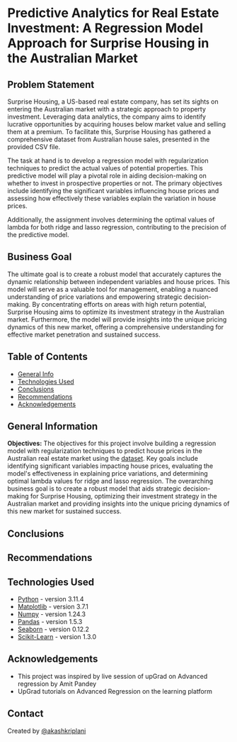 # Predictive Analytics for Real Estate Investment: A Regression Model Approach for Surprise Housing in the Australian Market

## Problem Statement

Surprise Housing, a US-based real estate company, has set its sights on entering the Australian market with a strategic approach to property investment. Leveraging data analytics, the company aims to identify lucrative opportunities by acquiring houses below market value and selling them at a premium. To facilitate this, Surprise Housing has gathered a comprehensive dataset from Australian house sales, presented in the provided CSV file.

The task at hand is to develop a regression model with regularization techniques to predict the actual values of potential properties. This predictive model will play a pivotal role in aiding decision-making on whether to invest in prospective properties or not. The primary objectives include identifying the significant variables influencing house prices and assessing how effectively these variables explain the variation in house prices.

Additionally, the assignment involves determining the optimal values of lambda for both ridge and lasso regression, contributing to the precision of the predictive model.

## Business Goal

The ultimate goal is to create a robust model that accurately captures the dynamic relationship between independent variables and house prices. This model will serve as a valuable tool for management, enabling a nuanced understanding of price variations and empowering strategic decision-making. By concentrating efforts on areas with high return potential, Surprise Housing aims to optimize its investment strategy in the Australian market. Furthermore, the model will provide insights into the unique pricing dynamics of this new market, offering a comprehensive understanding for effective market penetration and sustained success.

## Table of Contents

- [General Info](#general-information)
- [Technologies Used](#technologies-used)
- [Conclusions](#conclusions)
- [Recommendations](#recommendations)
- [Acknowledgements](#acknowledgements)

## General Information

**Objectives:**
The objectives for this project involve building a regression model with regularization techniques to predict house prices in the Australian real estate market using the [dataset](./train.csv). Key goals include identifying significant variables impacting house prices, evaluating the model's effectiveness in explaining price variations, and determining optimal lambda values for ridge and lasso regression. The overarching business goal is to create a robust model that aids strategic decision-making for Surprise Housing, optimizing their investment strategy in the Australian market and providing insights into the unique pricing dynamics of this new market for sustained success.

## Conclusions

## Recommendations

## Technologies Used

- [Python](https://www.python.org/) - version 3.11.4
- [Matplotlib](https://matplotlib.org/) - version 3.7.1
- [Numpy](https://numpy.org/) - version 1.24.3
- [Pandas](https://pandas.pydata.org/) - version 1.5.3
- [Seaborn](https://seaborn.pydata.org/) - version 0.12.2
- [Scikit-Learn](https://scikit-learn.org/stable/) - version 1.3.0

## Acknowledgements

- This project was inspired by live session of upGrad on Advanced regression by Amit Pandey
- UpGrad tutorials on Advanced Regression on the learning platform

## Contact

Created by [@akashkriplani](https://github.com/akashkriplani)
